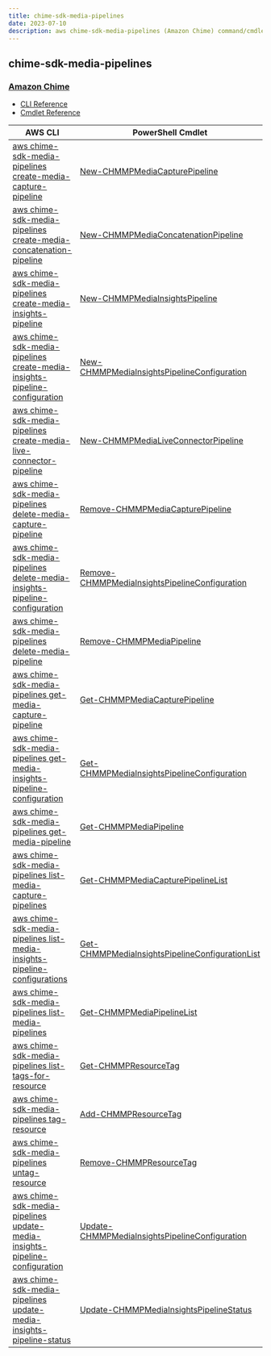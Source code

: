 ```yaml
---
title: chime-sdk-media-pipelines
date: 2023-07-10
description: aws chime-sdk-media-pipelines (Amazon Chime) command/cmdlet list.
---
```


## chime-sdk-media-pipelines

### [Amazon Chime](https://aws.amazon.com/chime/)

* [CLI Reference](https://awscli.amazonaws.com/v2/documentation/api/latest/reference/chime-sdk-media-pipelines/index.html)
* [Cmdlet Reference](https://docs.aws.amazon.com/powershell/latest/reference/items/ChimeSDKMediaPipelines_cmdlets.html)

|AWS CLI|PowerShell Cmdlet|
|----|----|
|[aws chime-sdk-media-pipelines create-media-capture-pipeline](https://awscli.amazonaws.com/v2/documentation/api/latest/reference/chime-sdk-media-pipelines/create-media-capture-pipeline.html)|[New-CHMMPMediaCapturePipeline](https://docs.aws.amazon.com/powershell/latest/reference/items/New-CHMMPMediaCapturePipeline.html)|
|[aws chime-sdk-media-pipelines create-media-concatenation-pipeline](https://awscli.amazonaws.com/v2/documentation/api/latest/reference/chime-sdk-media-pipelines/create-media-concatenation-pipeline.html)|[New-CHMMPMediaConcatenationPipeline](https://docs.aws.amazon.com/powershell/latest/reference/items/New-CHMMPMediaConcatenationPipeline.html)|
|[aws chime-sdk-media-pipelines create-media-insights-pipeline](https://awscli.amazonaws.com/v2/documentation/api/latest/reference/chime-sdk-media-pipelines/create-media-insights-pipeline.html)|[New-CHMMPMediaInsightsPipeline](https://docs.aws.amazon.com/powershell/latest/reference/items/New-CHMMPMediaInsightsPipeline.html)|
|[aws chime-sdk-media-pipelines create-media-insights-pipeline-configuration](https://awscli.amazonaws.com/v2/documentation/api/latest/reference/chime-sdk-media-pipelines/create-media-insights-pipeline-configuration.html)|[New-CHMMPMediaInsightsPipelineConfiguration](https://docs.aws.amazon.com/powershell/latest/reference/items/New-CHMMPMediaInsightsPipelineConfiguration.html)|
|[aws chime-sdk-media-pipelines create-media-live-connector-pipeline](https://awscli.amazonaws.com/v2/documentation/api/latest/reference/chime-sdk-media-pipelines/create-media-live-connector-pipeline.html)|[New-CHMMPMediaLiveConnectorPipeline](https://docs.aws.amazon.com/powershell/latest/reference/items/New-CHMMPMediaLiveConnectorPipeline.html)|
|[aws chime-sdk-media-pipelines delete-media-capture-pipeline](https://awscli.amazonaws.com/v2/documentation/api/latest/reference/chime-sdk-media-pipelines/delete-media-capture-pipeline.html)|[Remove-CHMMPMediaCapturePipeline](https://docs.aws.amazon.com/powershell/latest/reference/items/Remove-CHMMPMediaCapturePipeline.html)|
|[aws chime-sdk-media-pipelines delete-media-insights-pipeline-configuration](https://awscli.amazonaws.com/v2/documentation/api/latest/reference/chime-sdk-media-pipelines/delete-media-insights-pipeline-configuration.html)|[Remove-CHMMPMediaInsightsPipelineConfiguration](https://docs.aws.amazon.com/powershell/latest/reference/items/Remove-CHMMPMediaInsightsPipelineConfiguration.html)|
|[aws chime-sdk-media-pipelines delete-media-pipeline](https://awscli.amazonaws.com/v2/documentation/api/latest/reference/chime-sdk-media-pipelines/delete-media-pipeline.html)|[Remove-CHMMPMediaPipeline](https://docs.aws.amazon.com/powershell/latest/reference/items/Remove-CHMMPMediaPipeline.html)|
|[aws chime-sdk-media-pipelines get-media-capture-pipeline](https://awscli.amazonaws.com/v2/documentation/api/latest/reference/chime-sdk-media-pipelines/get-media-capture-pipeline.html)|[Get-CHMMPMediaCapturePipeline](https://docs.aws.amazon.com/powershell/latest/reference/items/Get-CHMMPMediaCapturePipeline.html)|
|[aws chime-sdk-media-pipelines get-media-insights-pipeline-configuration](https://awscli.amazonaws.com/v2/documentation/api/latest/reference/chime-sdk-media-pipelines/get-media-insights-pipeline-configuration.html)|[Get-CHMMPMediaInsightsPipelineConfiguration](https://docs.aws.amazon.com/powershell/latest/reference/items/Get-CHMMPMediaInsightsPipelineConfiguration.html)|
|[aws chime-sdk-media-pipelines get-media-pipeline](https://awscli.amazonaws.com/v2/documentation/api/latest/reference/chime-sdk-media-pipelines/get-media-pipeline.html)|[Get-CHMMPMediaPipeline](https://docs.aws.amazon.com/powershell/latest/reference/items/Get-CHMMPMediaPipeline.html)|
|[aws chime-sdk-media-pipelines list-media-capture-pipelines](https://awscli.amazonaws.com/v2/documentation/api/latest/reference/chime-sdk-media-pipelines/list-media-capture-pipelines.html)|[Get-CHMMPMediaCapturePipelineList](https://docs.aws.amazon.com/powershell/latest/reference/items/Get-CHMMPMediaCapturePipelineList.html)|
|[aws chime-sdk-media-pipelines list-media-insights-pipeline-configurations](https://awscli.amazonaws.com/v2/documentation/api/latest/reference/chime-sdk-media-pipelines/list-media-insights-pipeline-configurations.html)|[Get-CHMMPMediaInsightsPipelineConfigurationList](https://docs.aws.amazon.com/powershell/latest/reference/items/Get-CHMMPMediaInsightsPipelineConfigurationList.html)|
|[aws chime-sdk-media-pipelines list-media-pipelines](https://awscli.amazonaws.com/v2/documentation/api/latest/reference/chime-sdk-media-pipelines/list-media-pipelines.html)|[Get-CHMMPMediaPipelineList](https://docs.aws.amazon.com/powershell/latest/reference/items/Get-CHMMPMediaPipelineList.html)|
|[aws chime-sdk-media-pipelines list-tags-for-resource](https://awscli.amazonaws.com/v2/documentation/api/latest/reference/chime-sdk-media-pipelines/list-tags-for-resource.html)|[Get-CHMMPResourceTag](https://docs.aws.amazon.com/powershell/latest/reference/items/Get-CHMMPResourceTag.html)|
|[aws chime-sdk-media-pipelines tag-resource](https://awscli.amazonaws.com/v2/documentation/api/latest/reference/chime-sdk-media-pipelines/tag-resource.html)|[Add-CHMMPResourceTag](https://docs.aws.amazon.com/powershell/latest/reference/items/Add-CHMMPResourceTag.html)|
|[aws chime-sdk-media-pipelines untag-resource](https://awscli.amazonaws.com/v2/documentation/api/latest/reference/chime-sdk-media-pipelines/untag-resource.html)|[Remove-CHMMPResourceTag](https://docs.aws.amazon.com/powershell/latest/reference/items/Remove-CHMMPResourceTag.html)|
|[aws chime-sdk-media-pipelines update-media-insights-pipeline-configuration](https://awscli.amazonaws.com/v2/documentation/api/latest/reference/chime-sdk-media-pipelines/update-media-insights-pipeline-configuration.html)|[Update-CHMMPMediaInsightsPipelineConfiguration](https://docs.aws.amazon.com/powershell/latest/reference/items/Update-CHMMPMediaInsightsPipelineConfiguration.html)|
|[aws chime-sdk-media-pipelines update-media-insights-pipeline-status](https://awscli.amazonaws.com/v2/documentation/api/latest/reference/chime-sdk-media-pipelines/update-media-insights-pipeline-status.html)|[Update-CHMMPMediaInsightsPipelineStatus](https://docs.aws.amazon.com/powershell/latest/reference/items/Update-CHMMPMediaInsightsPipelineStatus.html)|

